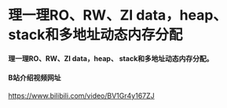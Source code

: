 # 理一理RO、RW、ZI data，heap、 stack和多地址动态内存分配

#### 理一理RO、RW、ZI data，heap、 stack和多地址动态内存分配。

#### B站介绍视频网址
https://www.bilibili.com/video/BV1Gr4y167ZJ
